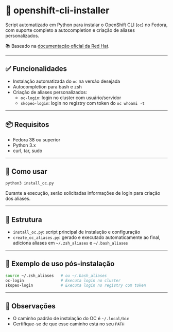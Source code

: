 # 🔧 openshift-cli-installer

Script automatizado em Python para instalar o OpenShift CLI (`oc`) no Fedora, com suporte completo a autocompletion e criação de aliases personalizados.

📚 Baseado na [documentação oficial da Red Hat](https://docs.redhat.com/en/documentation/openshift_container_platform/4.8/html/cli_tools/openshift-cli-oc).

---

## ✅ Funcionalidades

- Instalação automatizada do `oc` na versão desejada
- Autocompletion para bash e zsh
- Criação de aliases personalizados:
  - `oc-login`: login no cluster com usuário/servidor
  - `skopeo-login`: login no registry com token do `oc whoami -t`

---

## 📦 Requisitos

- Fedora 38 ou superior
- Python 3.x
- curl, tar, sudo

---

## 🚀 Como usar

```bash
python3 install_oc.py
```

Durante a execução, serão solicitadas informações de login para criação dos aliases.

---

## 📁 Estrutura

- `install_oc.py`: script principal de instalação e configuração
- `create_oc_aliases.py`: gerado e executado automaticamente ao final, adiciona aliases em `~/.zsh_aliases` e `~/.bash_aliases`

---

## 🧪 Exemplo de uso pós-instalação

```bash
source ~/.zsh_aliases   # ou ~/.bash_aliases
oc-login                # Executa login no cluster
skopeo-login            # Executa login no registry com token
```

---

## 📍 Observações

- O caminho padrão de instalação do OC é `~/.local/bin`
- Certifique-se de que esse caminho está no seu `PATH`
